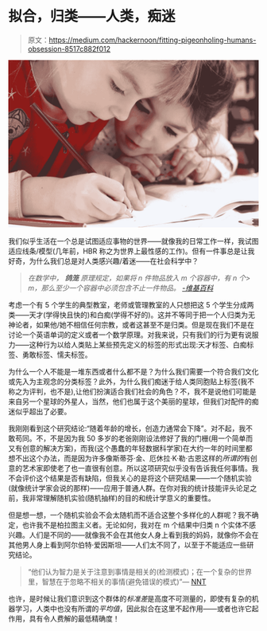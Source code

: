 # 拟合，归类——人类，痴迷

> 原文：<https://medium.com/hackernoon/fitting-pigeonholing-humans-obsession-8517c882f012>

![](img/02da0b9cc22fcafb0da42dd43240b161.png)

我们似乎生活在一个总是试图适应事物的世界——就像我的日常工作一样，我试图适应线条/模型(几年前，HBR 称之为世界上最性感的工作)。但有一件事总是让我好奇，为什么我们总是对人类感兴趣/着迷——在社会科学中？

> *在数学中，* ***鸽笼*** *原理规定，如果将 n 件物品放入 m 个容器中，有 n 个> m，那么至少一个容器中必须包含不止一件物品。* [*-维基百科*](https://en.wikipedia.org/wiki/Pigeonhole_principle)

考虑一个有 5 个学生的典型教室，老师或管理教室的人只想把这 5 个学生分成两类——天才(学得快且快的)和白痴(学得不好的)。这并不等同于把一个人归类为无神论者，如果他/她不相信任何宗教，或者这甚至不是归类。但是现在我们不是在讨论一个英语单词的定义或者一个数学原理。对我来说，只有我们的行为更有说服力——这种行为以给人类贴上某些预先定义的标签的形式出现:天才标签、白痴标签、勇敢标签、懦夫标签。

为什么一个人不能是一堆东西或者什么都不是？为什么我们需要一个符合我们文化或先入为主观念的分类标签？此外，为什么我们痴迷于给人类同胞贴上标签(我不称之为评判，也不是),让他们扮演适合我们社会的角色？不，我不是说他们可能是来自另一个星球的外星人，当然，他们也属于这个美丽的星球，但我们对配件的痴迷似乎超出了必要。

我刚刚看到这个研究结论:“随着年龄的增长，创造力通常会下降”。对不起，我不敢苟同。不，不是因为我 50 多岁的老爸刚刚设法修好了我的门栅(用一个简单而又有创意的解决方案)，而我(这个愚蠢的年轻数据科学家)在大约一年的时间里都想不出这个办法，而是因为许多像斯蒂芬·金、厄休拉·K·勒·古恩这样的*所谓的*有创意的艺术家即使老了也一直很有创意。所以这项研究似乎没有告诉我任何事情。我不会评价这个结果是否有缺陷，但我关心的是将这个研究结果——一个随机实验(就像统计学家会说的那样)——应用于普通人群。在你对我的统计技能评头论足之前，我非常理解随机实验(随机抽样)的目的和统计学意义的重要性。

但是想一想，一个随机实验会不会太随机而不适合这整个多样化的人群呢？我不确定，也许我不是柏拉图主义者。无论如何，我对在 m 个结果中归类 n 个实体不感兴趣。人们是不同的——就像我不会在其他女人身上看到我的妈妈，就像你不会在其他男人身上看到阿尔伯特·爱因斯坦——人们太不同了，以至于不能适应一些研究结论。

> “他们认为智力是关于注意到事情是相关的(检测模式)；在一个复杂的世界里，智慧在于忽略不相关的事情(避免错误的模式)”― [NNT](https://www.goodreads.com/author/show/21559.Nassim_Nicholas_Taleb)

也许，是时候让我们意识到这个群体的*标准差*是高度不可测量的，即使有复杂的机器学习，人类中也没有所谓的*平均值*，因此拟合在这里不起作用——或者也许它起作用，具有令人费解的最低精确度！